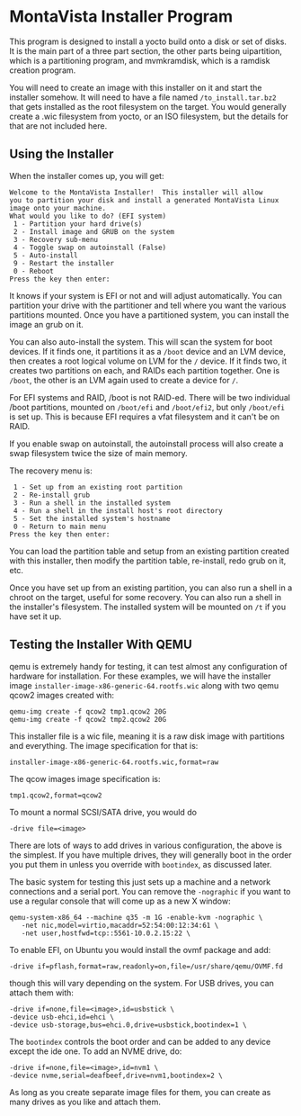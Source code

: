 MontaVista Installer Program
============================

This program is designed to install a yocto build onto a disk or set
of disks.  It is the main part of a three part section, the other
parts being uipartition, which is a partitioning program, and
mvmkramdisk, which is a ramdisk creation program.

You will need to create an image with this installer on it and start
the installer somehow.  It will need to have a file named
`/to_install.tar.bz2` that gets installed as the root filesystem on
the target.  You would generally create a .wic filesystem from yocto,
or an ISO filesystem, but the details for that are not included here.

Using the Installer
-------------------

When the installer comes up, you will get:

    Welcome to the MontaVista Installer!  This installer will allow
	you to partition your disk and install a generated MontaVista Linux
	image onto your machine.
	What would you like to do? (EFI system)
	 1 - Partition your hard drive(s)
	 2 - Install image and GRUB on the system 
	 3 - Recovery sub-menu
	 4 - Toggle swap on autoinstall (False)
	 5 - Auto-install
	 9 - Restart the installer
	 0 - Reboot
	Press the key then enter: 

It knows if your system is EFI or not and will adjust automatically.
You can partition your drive with the partitioner and tell where you
want the various partitions mounted.  Once you have a partitioned
system, you can install the image an grub on it.

You can also auto-install the system.  This will scan the system for
boot devices.  If it finds one, it partitions it as a `/boot` device
and an LVM device, then creates a root logical volume on LVM for the
`/` device.  If it finds two, it creates two partitions on each, and
RAIDs each partition together.  One is `/boot`, the other is an LVM
again used to create a device for `/`.

For EFI systems and RAID, /boot is not RAID-ed.  There will be two
individual /boot partitions, mounted on `/boot/efi` and `/boot/efi2`,
but only `/boot/efi` is set up.  This is because EFI requires a vfat
filesystem and it can't be on RAID.

If you enable swap on autoinstall, the autoinstall process will also
create a swap filesystem twice the size of main memory.

The recovery menu is:

     1 - Set up from an existing root partition
	 2 - Re-install grub
	 3 - Run a shell in the installed system
	 4 - Run a shell in the install host's root directory
	 5 - Set the installed system's hostname
	 0 - Return to main menu
	Press the key then enter:

You can load the partition table and setup from an existing partition
created with this installer, then modify the partition table,
re-install, redo grub on it, etc.

Once you have set up from an existing partition, you can also run a
shell in a chroot on the target, useful for some recovery.  You can
also run a shell in the installer's filesystem.  The installed system
will be mounted on `/t` if you have set it up.

Testing the Installer With QEMU
-------------------------------

qemu is extremely handy for testing, it can test almost any
configuration of hardware for installation.  For these examples, we
will have the installer image
`installer-image-x86-generic-64.rootfs.wic` along with two qemu qcow2
images created with:

    qemu-img create -f qcow2 tmp1.qcow2 20G
	qemu-img create -f qcow2 tmp2.qcow2 20G

This installer file is a wic file, meaning it is a raw disk image with
partitions and everything.  The image specification for that is:

	installer-image-x86-generic-64.rootfs.wic,format=raw
	
The qcow images image specification is:

	tmp1.qcow2,format=qcow2

To mount a normal SCSI/SATA drive, you would do

	-drive file=<image>
	
There are lots of ways to add drives in various configuration, the
above is the simplest.  If you have multiple drives, they will
generally boot in the order you put them in unless you override with
`bootindex`, as discussed later.

The basic system for testing this just sets up a machine and a network
connections and a serial port.  You can remove the `-nographic` if you
want to use a regular console that will come up as a new X window:

    qemu-system-x86_64 --machine q35 -m 1G -enable-kvm -nographic \
       -net nic,model=virtio,macaddr=52:54:00:12:34:61 \
	   -net user,hostfwd=tcp::5561-10.0.2.15:22 \
	   
To enable EFI, on Ubuntu you would install the ovmf package and add:

    -drive if=pflash,format=raw,readonly=on,file=/usr/share/qemu/OVMF.fd

though this will vary depending on the system.  For USB drives, you
can attach them with:

	-drive if=none,file=<image>,id=usbstick \
	-device usb-ehci,id=ehci \
	-device usb-storage,bus=ehci.0,drive=usbstick,bootindex=1 \
	   
The `bootindex` controls the boot order and can be added to any device
except the ide one.  To add an NVME drive, do:

	-drive if=none,file=<image>,id=nvm1 \
	-device nvme,serial=deafbeef,drive=nvm1,bootindex=2 \

As long as you create separate image files for them, you can create as
many drives as you like and attach them.
